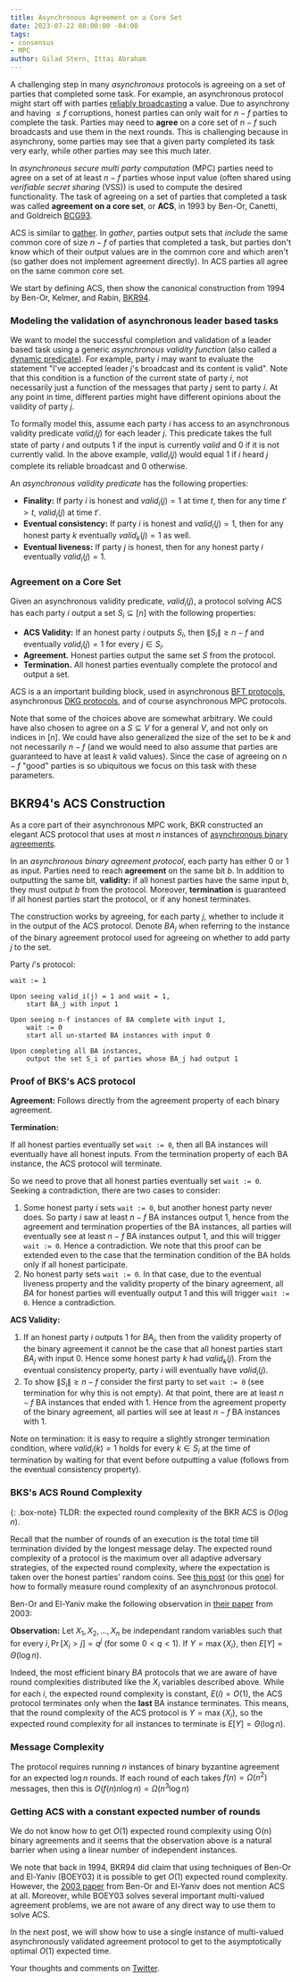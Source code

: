 ```yaml
---
title: Asynchronous Agreement on a Core Set
date: 2023-07-22 08:00:00 -04:00
tags:
- consensus
- MPC
author: Gilad Stern, Ittai Abraham
---
```


A challenging step in many *asynchronous* protocols is agreeing on a set of parties that completed some task. For example, an asynchronous protocol might start off with parties [reliably broadcasting](https://decentralizedthoughts.github.io/2020-09-19-living-with-asynchrony-brachas-reliable-broadcast/) a value. Due to asynchrony and having $\leq f$ corruptions, honest parties can only wait for $n-f$ parties to complete the task.
Parties may need to **agree** on a core set of $n-f$ such broadcasts and use them in the next rounds. This is challenging because in asynchrony, some parties may see that a given party completed its task very early, while other parties may see this much later. 

In *asynchronous secure multi party computation* (MPC) parties need to agree on a set of at least $n-f$ parties whose input value (often shared using *verifiable secret sharing* (VSS)) is used to compute the desired functionality. The task of agreeing on a set of parties that completed a task was called **agreement on a core set**, or **ACS**, in 1993 by Ben-Or, Canetti, and Goldreich [BCG93](https://dl.acm.org/doi/pdf/10.1145/167088.167109).
 
ACS is similar to [gather](https://decentralizedthoughts.github.io/2021-03-26-living-with-asynchrony-the-gather-protocol/). In *gather*, parties output sets that *include* the same common core of size $n-f$ of parties that completed a task, but parties don't know which of their output values are in the common core and which aren't (so gather does not implement agreement directly). In ACS parties all agree on the same common core set.

We start by defining ACS, then show the canonical construction from 1994 by Ben-Or, Kelmer, and Rabin, [BKR94](https://dl.acm.org/doi/pdf/10.1145/197917.198088).

### Modeling the validation of asynchronous leader based tasks

We want to model the successful completion and validation of a leader based task using a generic *asynchronous validity function* (also called a [dynamic predicate](https://dl.acm.org/doi/pdf/10.1145/197917.198088)). For example, party $i$ may want to evaluate the statement "I've accepted leader $j$'s broadcast and its content is valid". Note that this condition is a function of the current state of party $i$, not necessarily just a function of the messages that party $j$ sent to party $i$. At any point in time, different parties might have different opinions about the validity of party $j$. 

To formally model this, assume each party $i$ has access to an asynchronous validity predicate $valid_i(j)$ for each leader $j$. This predicate takes the full state of party $i$ and outputs $1$ if the input is currently *valid* and $0$ if it is not currently valid. In the above example, $valid_i(j)$ would equal $1$ if $i$ heard $j$ complete its reliable broadcast and $0$ otherwise.

An *asynchronous validity predicate* has the following properties:

* **Finality:** If party $i$ is honest and $valid_i(j)=1$ at time $t$, then for any time $t'>t$, $valid_i(j)$ at time $t'$.
* **Eventual consistency:** If party $i$ is honest and $valid_i(j)=1$, then for any honest party $k$ eventually $valid_k(j)=1$ as well.
* **Eventual liveness:** If party $j$ is honest, then for any honest party $i$ eventually $valid_i(j)=1$.

### Agreement on a Core Set

Given an asynchronous validity predicate, $valid_i(j)$, a protocol solving ACS has each party $i$ output a set $S_i \subseteq [n]$ with the following properties:

* **ACS Validity:** If an honest party $i$ outputs $S_i$, then $\|S_i\|\geq n-f$ and eventually $valid_i(j)=1$ for every $j\in S_i$.
* **Agreement.** Honest parties output the same set $S$ from the protocol.
* **Termination.** All honest parties eventually complete the protocol and output a set.

ACS is a an important building block, used in asynchronous [BFT protocols](https://eprint.iacr.org/2016/199.pdf), asynchronous [DKG protocols](https://eprint.iacr.org/2021/1591.pdf), and of course asynchronous MPC protocols. 

Note that some of the choices above are somewhat arbitrary. We could have also chosen to agree on a $S\subseteq V$ for a general $V$, and not only on indices in $[n]$. We could have also generalized the size of the set to be $k$ and not necessarily $n-f$ (and we would need to also assume that parties are guaranteed to have at least $k$ valid values). Since the case of agreeing on $n-f$ "good" parties is so ubiquitous we focus on this task with these parameters.

## BKR94's ACS Construction

As a core part of their asynchronous MPC work, BKR constructed an elegant ACS protocol that uses at most $n$ instances of [asynchronous binary agreements](https://decentralizedthoughts.github.io/2022-04-05-aa-part-five-ABBA/).

In an *asynchronous binary agreement protocol*, each party has either $0$ or $1$ as input. Parties need to reach **agreement** on the same bit $b$. In addition to outputting the same bit, **validity:** if all honest parties have the same input $b$, they must output $b$ from the protocol. Moreover, **termination** is guaranteed if all honest parties start the protocol, or if any honest terminates.

The construction works by agreeing, for each party $j$, whether to include it in the output of the ACS protocol. Denote $BA_j$ when referring to the instance of the binary agreement protocol used for agreeing on whether to add party $j$ to the set. 

Party $i$'s protocol:

```
wait := 1

Upon seeing valid_i(j) = 1 and wait = 1, 
    start BA_j with input 1

Upon seeing n-f instances of BA complete with input 1,
    wait := 0
    start all un-started BA instances with input 0
    
Upon completing all BA instances,
    output the set S_i of parties whose BA_j had output 1
```

### Proof of BKS's ACS protocol

**Agreement:** Follows directly from the agreement property of each binary agreement.

**Termination:**

If all honest parties eventually set ```wait := 0```, then all BA instances will eventually have all honest inputs. From the termination property of each BA instance, the ACS protocol will terminate.

So we need to prove that all honest parties eventually set ```wait := 0```. Seeking a contradiction, there are two cases to consider:

1. Some honest party $i$ sets ```wait := 0```, but another honest party never does. So party $i$ saw at least $n-f$ BA instances output 1, hence from the agreement and termination properties of the BA instances, all parties will eventually see at least $n-f$ BA instances output 1, and this will trigger ```wait := 0```. Hence a contradiction. 
We note that this proof can be extended even to the case that the termination condition of the BA holds only if all honest participate.
3. No honest party sets ```wait := 0```. In that case, due to the eventual liveness property and the validity property of the binary agreement, all $BA$ for honest parties will eventually output 1 and this will trigger ```wait := 0```. Hence a contradiction. 

**ACS Validity:**

1. If an honest party $i$ outputs $1$ for $BA_j$, then from the validity property of the binary agreement it cannot be the case that all honest parties start $BA_j$ with input 0. Hence some honest party $k$ had $valid_k(j)$. From the eventual consistency property, party $i$ will eventually have $valid_i(j)$.
2. To show $\|S_i\| \geq n-f$ consider the first party to set ```wait := 0``` (see termination for why this is not empty). At that point, there are at least $n-f$ BA instances that ended with 1. Hence from the agreement property of the binary agreement, all parties will see at least $n-f$ BA instances with 1.

Note on termination: it is easy to require a slightly stronger termination condition, where $valid_i(k)=1$ holds for every $k\in S_i$ at the time of termination by waiting for that event before outputting a value (follows from the eventual consistency property).

### BKS's ACS Round Complexity

{: .box-note}
TLDR: the expected round complexity of the BKR ACS is $O(\log n)$.

Recall that the number of rounds of an execution is the total time till termination divided by the longest message delay. The expected round complexity of a protocol is the maximum over all adaptive adversary strategies, of the expected round complexity, where the expectation is taken over the honest parties' random coins. See [this post](https://decentralizedthoughts.github.io/2021-09-29-the-round-complexity-of-reliable-broadcast/) (or this [one](https://decentralizedthoughts.github.io/2022-03-30-asynchronous-agreement-part-one-defining-the-problem/)) for how to formally measure round complexity of an asynchronous protocol.


Ben-Or and El-Yaniv make the following observation in [their paper](https://csaws.cs.technion.ac.il/~rani/papers/interactive-consistency.pdf) from 2003:

**Observation:** Let $X_1,X_2,\dots,X_n$ be independant random variables such that for every $i, \Pr[X_i > j] =q^j$ (for some $0<q<1$). If $Y=\max\{X_i\}$, then $E[Y]= \Theta(\log n)$.

Indeed, the most efficient binary $BA$ protocols that we are aware of have round complexities distributed like the $X_i$ variables described above. While for each $i$, the expected round complexity is constant, $E(i)=O(1)$, the ACS protocol terminates only when the **last** BA instance terminates. This means, that the round complexity of the ACS protocol is $Y=\max\{X_i\}$, so the expected round complexity for all instances to terminate is $E[Y]= \Theta(\log n)$.

### Message Complexity

The protocol requires running $n$ instances of binary byzantine agreement for an expected $\log n$ rounds. If each round of each takes $f(n) = \Omega(n^2)$ messages, then this is $O(f(n) n \log n) = \Omega(n^3 \log n)$

### Getting ACS with a constant expected number of rounds

We do not know how to get $O(1)$ expected round complexity using O(n) binary agreements and it seems that the observation above is a natural barrier when using a linear number of independent instances.

We note that back in 1994, BKR94 did claim that using techniques of Ben-Or and El-Yaniv (BOEY03) it is possible to get $O(1)$ expected round complexity. However, the [2003 paper](https://csaws.cs.technion.ac.il/~rani/papers/interactive-consistency.pdf) from Ben-Or and El-Yaniv does not mention ACS at all. Moreover,  while BOEY03 solves several important multi-valued agreement problems, we are not aware of any direct way to use them to solve ACS.

In the next post, we will show how to use a single instance of multi-valued asynchronously validated agreement protocol to get to the asymptotically optimal $O(1)$ expected time.

Your thoughts and comments on [Twitter]().


